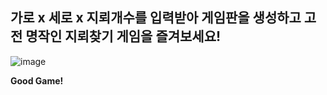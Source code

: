 ## 가로 x 세로 x 지뢰개수를 입력받아 게임판을 생성하고 고전 명작인 지뢰찾기 게임을 즐겨보세요!

   
![image](https://github.com/GarbageCode1984/mines_weeper/assets/75023330/1950cd76-9328-4326-82d7-4fd3cec2c7db)

**Good Game!**
